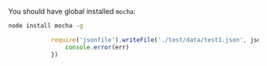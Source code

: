 You should have global installed `mocha`:

```bash
node install mocha -g
```
```javascript
            require('jsonfile').writeFile('./test/data/test1.json', jsondata, function (err) {
                console.error(err)
            })
```
